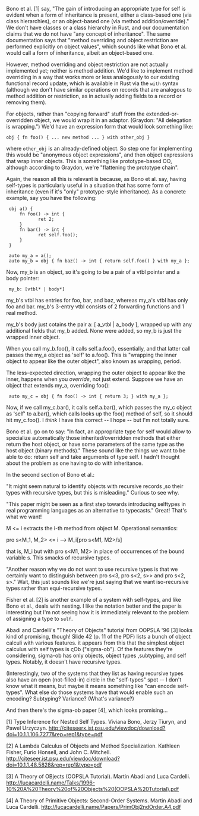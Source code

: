 Bono et al. [1] say, "The gain of introducing an
appropriate type for self is evident when a form of inheritance is
present, either a class-based one (via class hierarchies), or an
object-based one (via method addition/override)."  We don't have classes or a class hierarchy in Rust, and our documentation claims that we do not have "any concept of inheritance".  The same documentation says
that "method overriding and object restriction are performed explicitly on object values", which sounds like
what Bono et al. would call a form of inheritance, albeit an object-based one.

However, method overriding and object restriction are not actually implemented yet; neither is method addition.  We'd like to implement method overriding in a way that works more or less analogously to our existing functional record update, which is available in Rust via the `with` syntax (although we don't have similar operations on records that are analogous to method addition or restriction, as in actually adding fields to a record or removing them).

For objects, rather than "copying forward" stuff from the extended-or-overridden object, we would wrap it in an adaptor.  (Graydon: "All delegation is wrapping.")  We'd have an expression form that would look something like:

    obj { fn foo() { ... new method ... } with other_obj }

where `other_obj` is an already-defined object.  So step one for implementing this would be "anonymous object expressions", and then object expressions that wrap inner objects.  This is something like prototype-based OO, although according to Graydon, we're "flattening the prototype chain".

Again, the reason all this is relevant is because, as Bono et al. say, having self-types is particularly useful in a situation that has some form of inheritance (even if it's "only" prototype-style inheritance).  As a concrete example, say you have the following:

     obj a() {
         fn foo() -> int {
                ret 2;
         }
         fn bar() -> int {
                ret self.foo();
         }
     }

     auto my_a = a();
     auto my_b = obj { fn baz() -> int { return self.foo() } with my_a };

Now, my_b is an object, so it's going to be a pair of a vtbl pointer and
a body pointer:

     my_b: [vtbl* | body*]

my_b's vtbl has entries for foo, bar, and baz, whereas my_a's vtbl has
only foo and bar.  my_b's 3-entry vtbl consists of 2 forwarding
functions and 1 real method.

my_b's body just cotains the pair a: [ a_vtbl | a_body ], wrapped up
with any additional fields that my_b added.  None were added, so my_b
is just the wrapped inner object.

When you call my_b.foo(), it calls self.a.foo(), essentially, and that
latter call passes the my_a object as 'self' to a.foo().  This is
"wrapping the inner object to appear like the outer object", also
known as wrapping, period.

The less-expected direction, wrapping the outer object to appear like
the inner, happens when you *override*, not just extend.  Suppose we
have an object that extends my_a, overriding foo():

     auto my_c = obj { fn foo() -> int { return 3; } with my_a };

Now, if we call my_c.bar(), it calls self.a.bar(), which passes the
my_c object as 'self' to a.bar(), which calls looks up the foo()
method of self, so it should hit my_c.foo().  I *think* I have this correct -- I hope -- but I'm not totally sure.

Bono et al. go on to say: "In fact, an appropriate type for self would allow
to specialize automatically those inherited/overridden methods that
either return the host object, or have some parameters of the same
type as the host object (binary methods)."  These sound like the
things we want to be able to do: return self and take arguments of
type self.  I hadn't thought about the problem as one having to do
with inheritance.

In the second section of Bono et al.:

"It might seem natural to identify objects with recursive records ,so
their types with recursive types, but this is misleading." Curious to
see why.

"This paper might be seen as a first step towards introducing
selftypes in real programming languages as an alternative to
typecasts."  Great!  That's what we want!

M <= i extracts the i-th method from object M.  Operational semantics:

pro s<M_1, M_2> <= i --> M_i[pro s<M1, M2>/s]

that is, M_i but with pro s<M1, M2> in place of occurrences of the
bound variable s.  This smacks of recursive types.

"Another reason why we do not want to use recursive types is that we
certainly want to distinguish between pro s<3, pro s<2, s>> and pro
s<2, s>."  Wait, this just sounds like we're just saying that we want
iso-recursive types rather than equi-recursive types.

Fisher et al. [2] is another example of a system with self-types, and like Bono et al., deals with nesting.  I like the notation better and the paper is interesting but I'm not seeing how it is immediately relevant to the problem of assigning a type to `self`.

Abadi and Cardelli's "Theory of Objects" tutorial from OOPSLA '96 [3]
looks kind of promising, though!  Slide 42 (p. 11 of the PDF) lists a bunch of
object calculi with various features.  it appears from this that the
simplest object calculus with self types is ςOb ("sigma-ob").  Of the features they're considering, sigma-ob
has only objects, object types ,subtyping, and self types.  Notably, it doesn't have recursive types.

(Interestingly, two of the systems that they list as having recursive types also have an open (not-filled-in) circle in the "self-types" spot -- I don't know what it means, but maybe it means something like "can encode self-types".  What else do those systems have that would enable such an encoding?  Subtyping?  Variance?  (What's variance?)

And then there's the sigma-ob paper [4], which looks promising...

[1] Type Inference for Nested Self Types.  Viviana Bono, Jerzy Tiuryn,
and Pawel Urzyczyn.
http://citeseerx.ist.psu.edu/viewdoc/download?doi=10.1.1.106.7277&rep=rep1&type=pdf

[2] A Lambda Calculus of Objects and Method Specialization.  Kathleen
Fisher, Furio Honsell, and John C. Mitchell.
http://citeseer.ist.psu.edu/viewdoc/download?doi=10.1.1.48.5828&rep=rep1&type=pdf

[3] A Theory of OBjects (OOPSLA Tutorial).  Martin Abadi and Luca Cardelli.
http://lucacardelli.name/Talks/1996-10%20A%20Theory%20of%20Objects%20(OOPSLA%20Tutorial).pdf

[4] A Theory of Primitive Objects: Second-Order Systems.  Martin Abadi and Luca Cardelli.
http://lucacardelli.name/Papers/PrimObj2ndOrder.A4.pdf